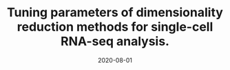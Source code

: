 ---
title: "Tuning parameters of dimensionality reduction methods for single-cell RNA-seq analysis."
collection: publications
permalink: /publications/2020-08-01-Tuning-parameters-of-dimensionality-reduction-methods-for-single-cell-RNA-seq-analysis
date: 2020-08-01
paperurl: 'https://doi.org/10.1186/s13059-020-02128-7'
code: 'https://github.com/google-research/google-research/tree/master/scrna_benchmark'
citation: 'F.&nbsp;Raimundo, C.&nbsp;Vallot, &amp; J.-P. Vert.
Tuning parameters of dimensionality reduction methods for single-cell <span class="bibtex-protected">RNA</span>-seq analysis.
<em>Genome Biol.</em>, 21:212, 2020.'
---